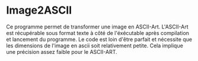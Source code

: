 # Image2ASCII

Ce programme permet de transformer une image en ASCII-Art. L'ASCII-Art est récupérable sous format texte à côté de l'éxécutable après compilation et lancement du programme.
Le code est loin d'être parfait et nécessite que les dimensions de l'image en ascii soit relativement petite. Cela implique une précision assez faible pour le ASCII-ART.
